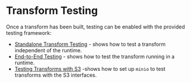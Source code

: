 # Transform Testing
Once a transform has been built, testing can be enabled with the provided testing framework:

* [Standalone Transform Testing](transform-standalone-testing.md) - shows how to test a transform independent of the runtime.
* [End-to-End Testing](testing-e2e-transform.md) - shows how to test the transform running in a runtime.
* [Testing Transforms with S3](transform-s3-testing.md) -shows how to set up `minio` to test transforms with the S3 interfaces.